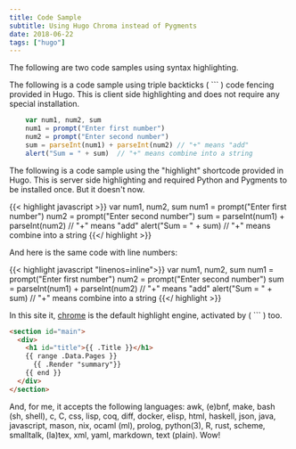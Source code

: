 ```yaml
---
title: Code Sample
subtitle: Using Hugo Chroma instead of Pygments
date: 2018-06-22
tags: ["hugo"]
---
```


The following are two code samples using syntax highlighting.

<!--more-->

The following is a code sample using triple backticks ( ``` ) code fencing provided in Hugo. This is client side highlighting and does not require any special installation.

```javascript
    var num1, num2, sum
    num1 = prompt("Enter first number")
    num2 = prompt("Enter second number")
    sum = parseInt(num1) + parseInt(num2) // "+" means "add"
    alert("Sum = " + sum)  // "+" means combine into a string
```

The following is a code sample using the "highlight" shortcode provided in Hugo. This is server side
highlighting and required Python and Pygments to be installed once. But it doesn't now.

{{< highlight javascript >}}
    var num1, num2, sum
    num1 = prompt("Enter first number")
    num2 = prompt("Enter second number")
    sum = parseInt(num1) + parseInt(num2) // "+" means "add"
    alert("Sum = " + sum)  // "+" means combine into a string
{{</ highlight >}}

And here is the same code with line numbers:

{{< highlight javascript "linenos=inline">}}
    var num1, num2, sum
    num1 = prompt("Enter first number")
    num2 = prompt("Enter second number")
    sum = parseInt(num1) + parseInt(num2) // "+" means "add"
    alert("Sum = " + sum)  // "+" means combine into a string
{{</ highlight >}}

In this site it, [chrome](https://gohugo.io/content-management/syntax-highlighting/) is the default highlight engine, activated by ( ``` ) too.

```html
<section id="main">
  <div>
    <h1 id="title">{{ .Title }}</h1>
    {{ range .Data.Pages }}
      {{ .Render "summary"}}
    {{ end }}
  </div>
</section>
```

And, for me, it accepts the following languages: awk, (e)bnf, make, bash (sh, shell), c, C,
css, lisp, coq, diff, docker, elisp, html, haskell, json, java, javascript, mason, nix,
ocaml (ml), prolog, python(3), R, rust, scheme, smalltalk, (la)tex, xml, yaml, markdown,
text (plain). Wow!



